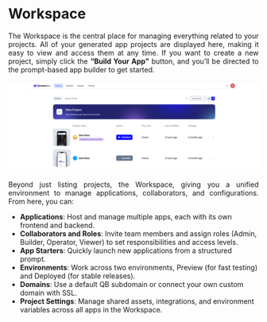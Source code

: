 # Workspace

<div align="justify">
The Workspace is the central place for managing everything related to your projects. All of your generated app projects are displayed here, making it easy to view and access them at any time. If you want to create a new project, simply click the <strong>“Build Your App”</strong> button, and you’ll be directed to the prompt-based app builder to get started.
</div>
<br>
<div align="center">
<img src="/assets/features/dashboard_white.png" alt="Dashbaord" width="700">
</div>
<br>
<div align="justify">
Beyond just listing projects, the Workspace, giving you a unified environment to manage applications, collaborators, and configurations. From here, you can:
</div>

- **Applications**: Host and manage multiple apps, each with its own frontend and backend.
- **Collaborators and Roles**: Invite team members and assign roles (Admin, Builder, Operator, Viewer) to set responsibilities and access levels.
- **App Starters**: Quickly launch new applications from a structured prompt.
- **Environments**: Work across two environments, Preview (for fast testing) and Deployed (for stable releases).
- **Domains**: Use a default QB subdomain or connect your own custom domain with SSL.
- **Project Settings**: Manage shared assets, integrations, and environment variables across all apps in the Workspace.


